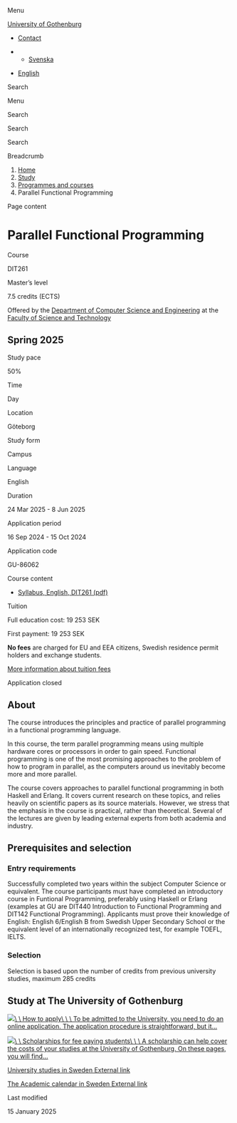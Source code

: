 Menu

[University of Gothenburg](https://www.gu.se/en)

- [Contact](https://www.gu.se/en/contact)

- - [Svenska](https://www.gu.se/studera/hitta-utbildning/parallell-funktionell-programmering-dit261)
- [English](https://www.gu.se/en/study-gothenburg/parallel-functional-programming-dit261)

Search


Menu


Search


Search

Search

Breadcrumb

1. [Home](https://www.gu.se/en)
2. [Study](https://www.gu.se/en/study-in-gothenburg)
3. [Programmes and courses](https://www.gu.se/en/study-in-gothenburg/study-options)
4. Parallel Functional Programming


Page content

# Parallel Functional Programming

Course


DIT261


Master’s level



7.5 credits (ECTS)




Offered by the
[Department of Computer Science and Engineering](https://www.gu.se/en/computer-science-engineering)
at the
[Faculty of Science and Technology](https://www.gu.se/en/science-and-technology)

## Spring 2025

Study pace


50%

Time


Day

Location


Göteborg

Study form


Campus

Language


English

Duration


24 Mar 2025
\- 8 Jun 2025

Application period


16 Sep 2024
\- 15 Oct 2024

Application code


GU-86062

Course content


- [Syllabus, English, DIT261 (pdf)](https://kursplaner.gu.se/pdf/kurs/en/DIT261)


Tuition


Full education cost: 19 253 SEK

First payment: 19 253 SEK

**No fees** are charged for EU and EEA citizens, Swedish residence permit holders and exchange students.

[More information about tuition fees](https://www.gu.se/en/study-in-gothenburg/apply/tuition-fees)

Application closed


## About

The course introduces the principles and practice of parallel programming in a functional programming language.

In this course, the term parallel programming means using multiple hardware cores or processors in order to gain speed. Functional programming is one of the most promising approaches to the problem of how to program in parallel, as the computers around us inevitably become more and more parallel.

The course covers approaches to parallel functional programming in both Haskell and Erlang. It covers current research on these topics, and relies heavily on scientific papers as its source materials. However, we stress that the emphasis in the course is practical, rather than theoretical. Several of the lectures are given by leading external experts from both academia and industry.

## Prerequisites and selection

### Entry requirements

Successfully completed two years within the subject Computer Science or equivalent. The course participants must have completed an introductory course in Funtional Programming, preferably using Haskell or Erlang (examples at GU are DIT440 Introduction to Functional Programming and DIT142 Functional Programming). Applicants must prove their knowledge of English: English 6/English B from Swedish Upper Secondary School or the equivalent level of an internationally recognized test, for example TOEFL, IELTS.

### Selection

Selection is based upon the number of credits from previous university studies, maximum 285 credits

## Study at The University of Gothenburg

[![](https://www.gu.se/sites/default/files/dynamic-image/dynamic_image_2188_218/public/2020-03/cytonn-photography-ZJEKICY5EXY-unsplash.jpg?media_id=2553&width=1904&height=208)\\
\\
How to apply\\
\\
\\
To be admitted to the University, you need to do an online application. The application procedure is straightforward, but it…](https://www.gu.se/en/study-in-gothenburg/apply)

[![](https://www.gu.se/sites/default/files/dynamic-image/dynamic_image_2188_218/public/2024-01/GU-7.jpg?media_id=95188&width=1904&height=208)\\
\\
Scholarships for fee paying students\\
\\
\\
A scholarship can help cover the costs of your studies at the University of Gothenburg. On these pages, you will find…](https://www.gu.se/en/study-in-gothenburg/apply/scholarships-for-fee-paying-students)

[University studies in Sweden External link](https://www.gu.se/en/study-in-gothenburg/before-you-arrive/university-studies-in-sweden "External link")

[The Academic calendar in Sweden External link](https://www.gu.se/en/study-in-gothenburg/when-you-are-here/academic-calendar "External link")

Last modified


15 January 2025